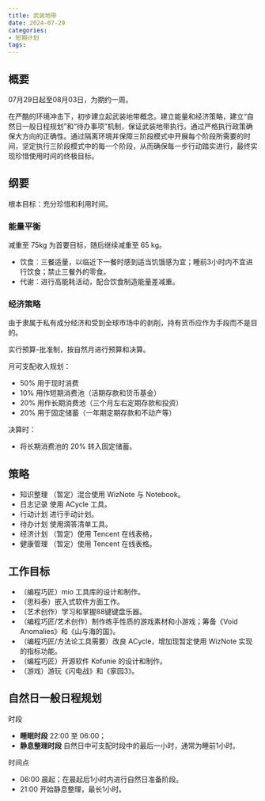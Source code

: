 ```yaml
---
title: 武装地带
date: 2024-07-29
categories:
- 短期计划
tags:
---
```


## 概要

07月29日起至08月03日，为期约一周。

在严酷的环境冲击下，初步建立起武装地带概念。建立能量和经济策略，建立“自然日一般日程规划”和“待办事项”机制，保证武装地带执行。通过严格执行政策确保大方向的正确性。通过隔离环境并保障三阶段模式中开展每个阶段所需要的时间，坚定执行三阶段模式中的每一个阶段，从而确保每一步行动踏实进行，最终实现珍惜使用时间的终极目标。

## 纲要

根本目标：充分珍惜和利用时间。

### 能量平衡

减重至 75kg 为首要目标，随后继续减重至 65 kg。

- 饮食：三餐适量，以临近下一餐时感到适当饥饿感为宜；睡前3小时内不宜进行饮食；禁止三餐外的零食。
- 代谢：进行高能耗活动，配合饮食制造能量差减重。

### 经济策略

由于隶属于私有成分经济和受到全球市场中的剥削，持有货币应作为手段而不是目的。

实行预算-批准制，按自然月进行预算和决算。

月可支配收入规划：

- 50% 用于现时消费
- 10% 用作短期消费池（活期存款和货币基金）
- 20% 用作长期消费池（三个月左右定期存款和投资）
- 20% 用于固定储蓄（一年期定期存款和不动产等）

决算时：

- 将长期消费池的 20% 转入固定储蓄。

## 策略

- 知识整理 （暂定）混合使用 WizNote 与 Notebook。
- 日志记录 使用 ACycle 工具。
- 行动计划 进行手动计划。
- 待办计划 使用滴答清单工具。
- 经济计划 （暂定）使用 Tencent 在线表格，
- 健康管理 （暂定）使用 Tencent 在线表格。

## 工作目标

- （编程巧匠）mio 工具库的设计和制作。
- （思科泰）嵌入式软件方面工作。
- （艺术创作）学习和掌握88键键盘乐器。
- （编程巧匠/艺术创作）制作练手性质的游戏素材和小游戏；筹备《Void Anomalies》和《山与海的国》。
- （编程巧匠/方法论工具需要）改良 ACycle，增加现暂定使用 WizNote 实现的指标功能。
- （编程巧匠）开源软件 Kofunie 的设计和制作。
- （游戏）游玩《闪电战》和《家园3》。

## 自然日一般日程规划

时段

- **睡眠时段** 22:00 至 06:00；
- **静息整理时段** 自然日中可支配时段中的最后一小时，通常为睡前1小时。

时间点

- 06:00 晨起；在晨起后1小时内进行自然日准备阶段。
- 21:00 开始静息整理，最长1小时。
